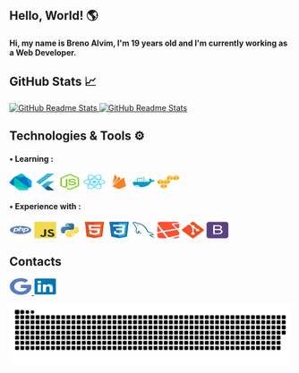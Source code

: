 ## Hello, World! 🌎

#### Hi, my name is Breno Alvim, I'm 19 years old and I'm currently working as a Web Developer.

## GitHub Stats 📈

 <div>
   <a title="GitHub Readme Stats" href="https://github-readme-stats.vercel.app/api?username=brenoalvim&show_icons=true&theme=react&include_all_commits=true&count_private=true"      target="_blank"><img height="180em" title="GitHub Readme Stats"
   src="https://github-readme-stats.vercel.app/api?username=brenoalvim&show_icons=true&theme=react&include_all_commits=true&count_private=true">
   </a>
   <a title="GitHub Readme Stats" href="https://github-readme-stats.vercel.app/api/top-langs/?username=brenoalvim&layout=compact&langs_count=8&theme=react" target="_blank">
   <img height="180em" title="GitHub Readme Stats" src="https://github-readme-stats.vercel.app/api/top-langs/?username=brenoalvim&layout=compact&langs_count=8&theme=react"/>
   </a>
   

</div>
 
## Technologies & Tools ⚙️
   
   #### • Learning : 
   <div style="display: inline_block;">
  <img align="center" title="Learning Dart" alt="Logo Dart" height="30" width="40" src="https://raw.githubusercontent.com/devicons/devicon/master/icons/dart/dart-original.svg">
  <img align="center" title="Learning Flutter" alt="Logo Flutter" height="30" width="40" src="https://raw.githubusercontent.com/devicons/devicon/master/icons/flutter/flutter-original.svg">
  <img align="center" title="Learning Node" alt="Logo Node" height="30" width="40" src="https://raw.githubusercontent.com/devicons/devicon/master/icons/nodejs/nodejs-original.svg">
  <img align="center" title="Learning React" alt="Logo React" height="30" width="40" src="https://github.com/devicons/devicon/blob/master/icons/react/react-original.svg">
  <img align="center" title="Learning Firebase" alt="Logo Firebase" height="30" width="40" src="https://github.com/devicons/devicon/blob/master/icons/firebase/firebase-plain.svg">
  <img align="center" title="Learning Docker" alt="Logo Docker" height="30" width="40" src="https://github.com/devicons/devicon/blob/master/icons/docker/docker-plain.svg">
  <img align="center" title="Learning AWS" alt="Logo AWS" height="30" width="40" src="https://github.com/devicons/devicon/blob/master/icons/amazonwebservices/amazonwebservices-original.svg">
  
   
 #### • Experience with :
 
<div style="display: inline_block;">
  <img align="center" title="Experience with PHP" alt="Logo Php" height="30" width="40" src="https://raw.githubusercontent.com/devicons/devicon/master/icons/php/php-plain.svg">
  <img align="center" title="Experience with JavaScript" alt="Logo JavaScript" height="30" width="40" src="https://github.com/devicons/devicon/blob/master/icons/javascript/javascript-original.svg">
  <img align="center" title="Experience with Python" alt="Logo Pyhton" height="30" width="40" src="https://raw.githubusercontent.com/devicons/devicon/master/icons/python/python-original.svg">
  <img align="center" title="Experience with Html5" alt="Logo Html5" height="30" width="40" src="https://raw.githubusercontent.com/devicons/devicon/master/icons/html5/html5-original.svg">
  <img align="center" title="Experience with Css3" alt="Logo Css3" height="30" width="40" src="https://raw.githubusercontent.com/devicons/devicon/master/icons/css3/css3-original.svg">  
  <img align="center" title="Experience with MySql" alt="Logo MySql" height="30" width="40" src="https://raw.githubusercontent.com/devicons/devicon/master/icons/mysql/mysql-original.svg">  
 <img align="center" title="Experience with Laravel" alt="Logo Laravel" height="30" width="40" src="https://github.com/devicons/devicon/blob/master/icons/laravel/laravel-plain.svg">
<!--  <img align="center" title="Experience with PhpMyAdmin" alt="Logo PhpMyAdmin" height="30" width="40" src="https://en.filetogo.net/storage/3272/icon_6062d9e5c7f06_3272.png">  -->
  <img align="center" title="Experience with Git" alt="Logo Git" height="30" width="40" src="https://raw.githubusercontent.com/devicons/devicon/master/icons/git/git-original.svg"> 
<!--   <img align="center" title="Experience with GitHub" alt="Logo GitHub" height="30" width="40" src="https://github.com/devicons/devicon/blob/master/icons/github/github-original.svg"> -->
<!--   <img align="center" title="Experience with Visual Studio Code" alt="Logo Visual Studio Code" height="30" width="40" src="https://github.com/devicons/devicon/blob/master/icons/vscode/vscode-original.svg">  -->
  <img align="center" title="Experience with Bootstrap" alt="Logo Bootstrap" height="30" width="40" src="https://github.com/devicons/devicon/blob/master/icons/bootstrap/bootstrap-plain.svg">  
<!--   <img align="center" title="Experience with Adobe Photoshop" alt="Logo Photoshop" height="30" width="40" src="https://github.com/devicons/devicon/blob/master/icons/photoshop/photoshop-line.svg"> -->
<!--   <img align="center" title="Experience with Figma" alt="Logo Figma" height="30" width="40" src="https://github.com/devicons/devicon/blob/master/icons/figma/figma-original.svg"> -->
<!--   <img align="center" title="Experience with Filezilla" alt="Logo Filezilla" height="30" width="40" src="https://github.com/devicons/devicon/blob/master/icons/filezilla/filezilla-plain.svg">  -->
<!--   <img align="center" title="Experience with Postman" alt="Logo Postman" height="35" width="35" src="https://www.vectorlogo.zone/logos/getpostman/getpostman-icon.svg">    -->
 
</div>
 
 ## Contacts
 
<div>
  <a title="Email" href="mailto:alvimbrenosilva6@gmail.com" target="_blank">
   <img title="Gmail" Alt="Logo Google" height="30" width="40" src="https://github.com/devicons/devicon/blob/master/icons/google/google-plain.svg" target="_blank">
 </a>
  <a title="Linkedin" href="https://www.linkedin.com/in/brenoalvim" target="_blank">
   <img title="Linkedin" alt="Logo Linkedin" height="30" width="40" src="https://github.com/devicons/devicon/blob/master/icons/linkedin/linkedin-original.svg" target="_blank"></a>
 
 ![Snake animation](https://github.com/brenoalvim/brenoalvim/blob/output/github-contribution-grid-snake.svg)
 
 </div> 

